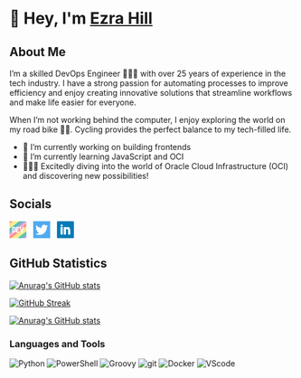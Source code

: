 # 👋 Hey, I'm [Ezra Hill](https://ezrahill.github.io)

## About Me
I’m a skilled DevOps Engineer 👨🏾‍💻 with over 25 years of experience in the tech industry. I have a strong passion for automating processes to improve efficiency and enjoy creating innovative solutions that streamline workflows and make life easier for everyone.

When I’m not working behind the computer, I enjoy exploring the world on my road bike 🚴🏾. Cycling provides the perfect balance to my tech-filled life.

- 🔭 I’m currently working on building frontends
- 🌱 I’m currently learning JavaScript and OCI
- 🕵🏾‍♂️ Excitedly diving into the world of Oracle Cloud Infrastructure (OCI) and discovering new possibilities!

## Socials
<p align='left'>
  <a href="https://dev.to/ezrahill"><img height="30" src="https://raw.githubusercontent.com/gmelodie/gmelodie/master/icons/dev.png"></a>&nbsp;&nbsp;
  <a href="https://twitter.com/ezrahill"><img height="30" src="https://raw.githubusercontent.com/gmelodie/gmelodie/master/icons/twitter.png"></a>&nbsp;&nbsp;
  <a href="https://www.linkedin.com/in/ezrahill/"><img height="30" src="https://raw.githubusercontent.com/gmelodie/gmelodie/master/icons/linkedin.png"></a>
</p>

## GitHub Statistics
<!-- Top Language Dashboard -->
[![Anurag's GitHub stats](https://github-readme-stats.vercel.app/api/top-langs/?username=ezrahill&theme=dark&line_height=27)](https://github.com/anuraghazra/github-readme-stats)

<!-- Streak Dashboard -->
[![GitHub Streak](https://streak-stats.demolab.com?user=ezrahill&theme=dark&date_format=dS%20F%20Y)](https://git.io/streak-stats)

<!-- Stats Dashboard -->
[![Anurag's GitHub stats](https://github-readme-stats.vercel.app/api?username=ezrahill&show_icons=true&theme=dark&line_height=27)](https://github.com/anuraghazra/github-readme-stats)

<h3>Languages and Tools</h3>
<p>
  <img alt="Python" src="https://img.shields.io/badge/-Python-blue?style=flat-square&logo=python&logoColor=white" />
  <img alt="PowerShell" src="https://img.shields.io/badge/-Powershell-blue?style=flat-square&logo=powershell&logoColor=white" />
  <img alt="Groovy" src="https://img.shields.io/badge/-Groovy-4298B8?style=flat-square&logo=Apache Groovy&logoColor=white" />
  <img alt="git" src="https://img.shields.io/badge/-Git-F05032?style=flat-square&logo=git&logoColor=white" />
  <img alt="Docker" src="https://img.shields.io/badge/-Docker-46a2f1?style=flat-square&logo=docker&logoColor=white" />
  <img alt="VScode" src="https://img.shields.io/badge/-Vscode-007ACC?style=flat-square&logo=Visual Studio Code&logoColor=white" />
</p>

<!--
**ezrahill/ezrahill** is a ✨ _special_ ✨ repository because its `README.md` (this file) appears on your GitHub profile.

Here are some ideas to get you started:

- 🔭 I’m currently working on ...
- 🌱 I’m currently learning ...
- 👯 I’m looking to collaborate on ...
- 🤔 I’m looking for help with ...
- 💬 Ask me about ...
- 📫 How to reach me: ...
- 😄 Pronouns: ...
- ⚡ Fun fact: ...





-->
